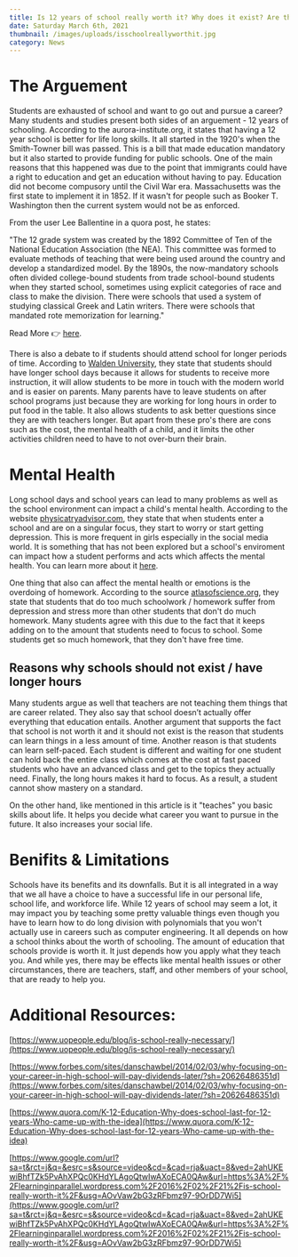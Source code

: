 ```yaml
---
title: Is 12 years of school really worth it? Why does it exist? Are there any risks?
date: Saturday March 6th, 2021
thumbnail: /images/uploads/isschoolreallyworthit.jpg
category: News
---
```

# The Arguement

Students are exhausted of school and want to go out and pursue a career? Many students and studies present both sides of an arguement - 12 years of schooling. According to the aurora-institute.org, it states that having a 12 year school is better for life long skills. It all started in the 1920's when the Smith-Towner bill was passed. This is a bill that made education mandatory but it also started to provide funding for public schools. One of the main reasons that this happened was due to the point that immigrants could have a right to education and get an education without having to pay. Education did not become compusory until the Civil War era. Massachusetts was the first state to implement it in 1852. If it wasn't for people such as Booker T. Washington then the current system would not be as enforced.

From the user Lee Ballentine in a quora post, he states: 

"The 12 grade system was created by the 1892 Committee of Ten of the National Education Association (the NEA). This committee was formed to evaluate methods of teaching that were being used around the country and develop a standardized model. By the 1890s, the now-mandatory schools often divided college-bound students from trade school-bound students when they started school, sometimes using explicit categories of race and class to make the division. There were schools that used a system of studying classical Greek and Latin writers. There were schools that mandated rote memorization for learning." 

Read More 👉 [here](https://www.quora.com/K-12-Education-Why-does-school-last-for-12-years-Who-came-up-with-the-idea).

There is also a debate to if students should attend school for longer periods of time. According to [Walden University](https://www.waldenu.edu/online-doctoral-programs/doctor-of-education/resource/the-pros-and-cons-to-longer-school-days), they state that students should have longer school days because it allows for students to receive more instruction, it will allow students to be more in touch with the modern world and is easier on parents. Many parents have to leave students on after school programs just because they are working for long hours in order to put food in the table. It also allows students to ask better questions since they are with teachers longer. But apart from these pro's there are cons such as the cost, the mental health of a child, and it limits the other activities children need to have to not over-burn their brain.

# Mental Health

Long school days and school years can lead to many problems as well as the school environment can impact a child's mental health. According to the website [physicatryadvisor.com](https://www.psychiatryadvisor.com/home/topics/child-adolescent-psychiatry/study-protocol-how-does-school-affect-adolescent-mental-health/), they state that when students enter a school and are on a singular focus, they start to worry or start getting depression. This is more frequent in girls especially in the social media world. It is something that has not been explored but a school's enviroment can impact how a student performs and acts which affects the mental health. You can learn more about it [here](https://bmcpsychiatry.biomedcentral.com/articles/10.1186/s12888-016-0919-1).

One thing that also can affect the mental health or emotions is the overdoing of homework. According to the source [atlasofscience.org](https://www.google.com/url?sa=t&rct=j&q=&esrc=s&source=web&cd=&cad=rja&uact=8&ved=2ahUKEwjlu6CxgpPvAhVCrFkKHdxUB6MQFjABegQICBAD&url=https%3A%2F%2Fatlasofscience.org%2Fhow-does-homework-affect-students%2F&usg=AOvVaw1wcxyJ4dniRW722E42dJyI), they state that students that do too much schoolwork / homework suffer from depression and stress more than other students that don't do much homework. Many students agree with this due to the fact that it keeps adding on to the amount that students need to focus to school. Some students get so much homework, that they don't have free time. 

## Reasons why schools should not exist / have longer hours

Many students argue as well that teachers are not teaching them things that are career related. They also say that school doesn’t actually offer everything that education entails. Another argument that supports the fact that school is not worth it and it should not exist is the reason  that students can learn things in a less amount of time. Another reason is that students can learn self-paced. Each student is different and waiting for one student can hold back the entire class which comes at the cost at fast paced students who have an advanced class and get to the topics they actually need. Finally, the long hours makes it hard to focus. As a result, a student cannot show mastery on a standard.

On the other hand, like mentioned in this article is it "teaches" you basic skills about life. It helps you decide what career you want to pursue in the future. It also increases your social life.

# Benifits & Limitations

Schools have its benefits and its downfalls. But it is all integrated in a way that we all have a choice to have a successful life in our personal life, school life, and workforce life. While 12 years of school may seem a lot, it may impact you by teaching some pretty valuable things even though you have to learn how to do long division with polynomials that you won't actually use in careers such as computer engineering. It all depends on how a school thinks about the worth of schooling. The amount of education that schools provide is worth it. It just depends how you apply what they teach you. And while yes, there may be effects like mental health issues or other circumstances, there are teachers, staff, and other members of your school, that are ready to help you.

# Additional Resources:

[https://www.uopeople.edu/blog/is-school-really-necessary/](https://www.uopeople.edu/blog/is-school-really-necessary/)

[https://www.forbes.com/sites/danschawbel/2014/02/03/why-focusing-on-your-career-in-high-school-will-pay-dividends-later/?sh=20626486351d](https://www.forbes.com/sites/danschawbel/2014/02/03/why-focusing-on-your-career-in-high-school-will-pay-dividends-later/?sh=20626486351d)

[https://www.quora.com/K-12-Education-Why-does-school-last-for-12-years-Who-came-up-with-the-idea](https://www.quora.com/K-12-Education-Why-does-school-last-for-12-years-Who-came-up-with-the-idea)

[https://www.google.com/url?sa=t&rct=j&q=&esrc=s&source=video&cd=&cad=rja&uact=8&ved=2ahUKEwiBhfTZk5PvAhXPQc0KHdYLAgoQtwIwAXoECA0QAw&url=https%3A%2F%2Flearninginparallel.wordpress.com%2F2016%2F02%2F21%2Fis-school-really-worth-it%2F&usg=AOvVaw2bG3zRFbmz97-9OrDD7Wi5](https://www.google.com/url?sa=t&rct=j&q=&esrc=s&source=video&cd=&cad=rja&uact=8&ved=2ahUKEwiBhfTZk5PvAhXPQc0KHdYLAgoQtwIwAXoECA0QAw&url=https%3A%2F%2Flearninginparallel.wordpress.com%2F2016%2F02%2F21%2Fis-school-really-worth-it%2F&usg=AOvVaw2bG3zRFbmz97-9OrDD7Wi5)
